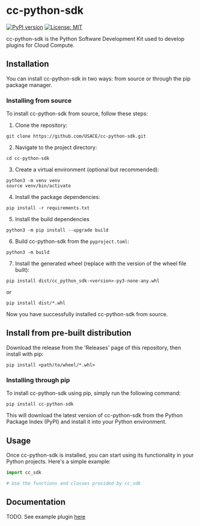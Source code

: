 # cc-python-sdk

[![PyPI version](https://badge.fury.io/py/cc-python-sdk.svg)](https://badge.fury.io/py/cc-python-sdk)
[![License: MIT](https://img.shields.io/badge/License-MIT-yellow.svg)](https://opensource.org/licenses/MIT)

cc-python-sdk is the Python Software Development Kit used to develop plugins for Cloud Compute.

## Installation

You can install cc-python-sdk in two ways: from source or through the pip package manager.

### Installing from source

To install cc-python-sdk from source, follow these steps:

1. Clone the repository:

```shell
git clone https://github.com/USACE/cc-python-sdk.git
```

2. Navigate to the project directory:

```shell
cd cc-python-sdk
```

3. Create a virtual environment (optional but recommended):

```shell
python3 -m venv venv
source venv/bin/activate
```

4. Install the package dependencies:

```shell
pip install -r requirements.txt
```

5. Install the build dependencies

```shell
python3 -m pip install --upgrade build
```

6. Build cc-python-sdk from the `pyproject.toml`:

```shell
python3 -m build
```

7. Install the generated wheel (replace <version> with the version of the wheel file built):

```shell
pip install dist/cc_python_sdk-<version>-py3-none-any.whl
```

or 

```shell
pip install dist/*.whl
```

Now you have successfully installed cc-python-sdk from source.

## Install from pre-built distribution

Download the release from the 'Releases' page of this repository, then install with pip:

```shell
pip install <path/to/wheel/*.whl>
```

### Installing through pip

To install cc-python-sdk using pip, simply run the following command:

```shell
pip install cc-python-sdk
```

This will download the latest version of cc-python-sdk from the Python Package Index (PyPI) and install it into your Python environment.

## Usage

Once cc-python-sdk is installed, you can start using its functionality in your Python projects. Here's a simple example:

```python
import cc_sdk

# Use the functions and classes provided by cc_sdk
```

## Documentation

TODO. See example plugin [here](https://<>)
